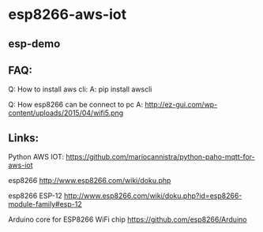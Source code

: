 # esp8266-aws-iot

esp-demo
------------


FAQ:
------------
Q: How to install aws cli: 
A: pip install awscli


Q: How esp8266 can be connect to pc
A: http://ez-gui.com/wp-content/uploads/2015/04/wifi5.png


Links:
------------

Python AWS IOT:
https://github.com/mariocannistra/python-paho-mqtt-for-aws-iot


esp8266
http://www.esp8266.com/wiki/doku.php

esp8266 ESP-12
http://www.esp8266.com/wiki/doku.php?id=esp8266-module-family#esp-12

Arduino core for ESP8266 WiFi chip
https://github.com/esp8266/Arduino

